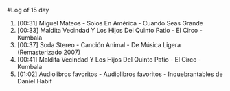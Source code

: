 #Log of 15 day

1. [00:31] Miguel Mateos - Solos En América - Cuando Seas Grande
1. [00:33] Maldita Vecindad Y Los Hijos Del Quinto Patio - El Circo - Kumbala
1. [00:37] Soda Stereo - Canción Animal - De Música Ligera (Remasterizado 2007)
1. [00:41] Maldita Vecindad Y Los Hijos Del Quinto Patio - El Circo - Kumbala
1. [01:02] Audiolibros favoritos - Audiolibros favoritos - Inquebrantables de Daniel Habif
